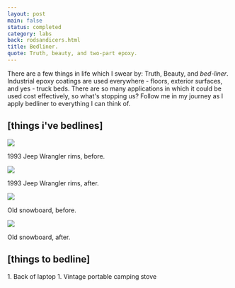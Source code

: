 ```yaml
---
layout: post
main: false
status: completed
category: labs
back: rodsandicers.html
title: Bedliner.
quote: Truth, beauty, and two-part epoxy.
---
```


There are a few things in life which I swear by:  Truth, Beauty, and _bed-liner_.  Industrial epoxy coatings are used everywhere - floors, exterior surfaces, and yes - truck beds. There are so many applications in which it could be used cost effectively, so what's stopping us?  Follow me in my journey as I apply bedliner to everything I can think of.

<h2>[things i've bedlines]</h2>
<img class="inline" src="http://franklovecchio.s3.amazonaws.com/images/frank.lovecch.io/labs/bedliner-01.jpg"/>
<p class="img-caption">1993 Jeep Wrangler rims, before.</p>
<img class="inline" src="http://franklovecchio.s3.amazonaws.com/images/frank.lovecch.io/labs/bedliner-02.jpg"/>
<p class="img-caption">1993 Jeep Wrangler rims, after.</p>
<img class="inline" src="http://franklovecchio.s3.amazonaws.com/images/frank.lovecch.io/labs/bedliner-03.jpg"/>
<p class="img-caption">Old snowboard, before.</p>
<img class="inline" src="http://franklovecchio.s3.amazonaws.com/images/frank.lovecch.io/labs/bedliner-04.jpg"/>
<p class="img-caption">Old snowboard, after.</p>

<h2>[things to bedline]</h2>
1. Back of laptop
1. Vintage portable camping stove